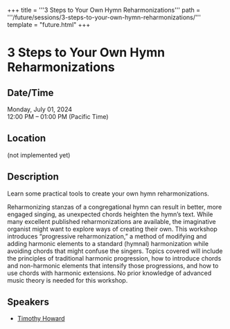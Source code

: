 +++
title = '''3 Steps to Your Own Hymn Reharmonizations'''
path = '''/future/sessions/3-steps-to-your-own-hymn-reharmonizations/'''
template = "future.html"
+++

<h1>3 Steps to Your Own Hymn Reharmonizations</h1>
<h2>Date/Time</h2>
<p>Monday, July 01, 2024<br>
12:00 PM – 01:00 PM (Pacific Time)</p>
<h2>Location</h2>
(not implemented yet)
<h2>Description</h2>
Learn some practical tools to create your own hymn reharmonizations.

Reharmonizing stanzas of a congregational hymn can result in better, more engaged singing, as unexpected chords heighten the hymn’s text. While many excellent published reharmonizations are available, the imaginative organist might want to explore ways of creating their own. This workshop introduces “progressive reharmonization,” a method of modifying and adding harmonic elements to a standard (hymnal) harmonization while avoiding chords that might confuse the singers. Topics covered will include the principles of traditional harmonic progression, how to introduce chords and non-harmonic elements that intensify those progressions, and how to use chords with harmonic extensions. No prior knowledge of advanced music theory is needed for this workshop.
<h2>Speakers</h2>
<ul><li><a href="/future/speakers/timothy-howard/">Timothy Howard</a></li>

